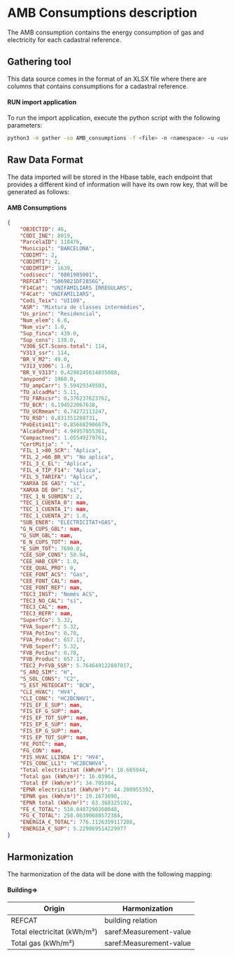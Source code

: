 # AMB Consumptions description
The AMB consumption contains the energy consumption of gas and electricity for each cadastral reference.

## Gathering tool
This data source comes in the format of an XLSX file where there are columns that contains consumptions for a cadastral reference.

#### RUN import application
To run the import application, execute the python script with the following parameters:

```bash
python3 -m gather -so AMB_consumptions -f <file> -n <namespace> -u <user_importing> -tz <file_timezone> -st <storage>
```

## Raw Data Format
The data imported will be stored in the Hbase table, each endpoint that provides a different kind of information will have its own  row key, that will be generated as follows:
#### AMB Consumptions
````json
{
	"OBJECTID": 46, 
	"CODI_INE": 8019, 
	"ParcelaID": 118476, 
	"Municipi": "BARCELONA", 
	"CODIMT": 2, 
	"CODIMTI": 2, 
	"CODIMTIP": 1639, 
	"codisecc": "0801905001", 
	"REFCAT": "5069821DF2856G", 
	"F14Cat": "UNIFAMILIARS IRREGULARS", 
	"F4Cat": "UNIFAMILIARS", 
	"Codi_Teix": "UI108", 
	"ASR": "Mixtura de classes intermèdies", 
	"Us_princ": "Residencial", 
	"Num_elem": 6.0, 
	"Num_viv": 1.0, 
	"Sup_finca": 439.0, 
	"Sup_cons": 138.0, 
	"V306_SCT.Scons.total": 114, 
	"V313_ssr": 114, 
	"BR_V_M2": 49.0, 
	"V313_V306": 1.0, 
	"BR_V_V313": 0.4298245614035088, 
	"anypond": 1960.0, 
	"TU_ampCarr": 5.59429349503, 
	"TU_alcadMa": 5.11, 
	"TU_FARscsr": 0.376237623762, 
	"TU_BCR": 0.194522067638, 
	"TU_UCRmean": 0.74272113247, 
	"TU_RSD": 0.831351288731, 
	"PobEstim11": 0.856682906679, 
	"AlcadaPond": 4.94957055361, 
	"Compactnes": 1.05549279761, 
	"CertMitja": " ", 
	"FIL_1_>80_SCR": "Aplica", 
	"FIL_2_>66_BR_V": "No aplica", 
	"FIL_3_C_EL": "Aplica", 
	"FIL_4_TIP_F14": "Aplica", 
	"FIL_5_TARIFA": "Aplica", 
	"XARXA DE GAS": "sí", 
	"XARXA DE DH": "sí", 
	"TEC_1_N_SUBMIN": 2, 
	"TEC_1_CUENTA_0": nan, 
	"TEC_1_CUENTA_1": nan, 
	"TEC_1_CUENTA_2": 1.0, 
	"SUB_ENER": "ELECTRICITAT+GAS", 
	"G_N_CUPS_GBL": nan, 
	"G_SUM_GBL": nan, 
	"E_N_CUPS_TOT": nan, 
	"E_SUM_TOT": 7690.0, 
	"CEE_SUP_CONS": 50.94, 
	"CEE_HAB_CER": 1.0, 
	"CEE_QUAL_PRO": 0, 
	"CEE_FONT_ACS": "Gas", 
	"CEE_FONT_CAL": nan, 
	"CEE_FONT_REF": nan, 
	"TEC3_INST": "Només ACS", 
	"TEC3_NO_CAL": "sí", 
	"TEC3_CAL": nan, 
	"TEC3_REFR": nan, 
	"SuperfCo": 5.32, 
	"FVA_Superf": 5.32, 
	"FVA_PotIns": 0.78, 
	"FVA_Produc": 657.17, 
	"FVB_Superf": 5.32, 
	"FVB_PotIns": 0.78, 
	"FVB_Produc": 657.17, 
	"TEC2_PrFVB_SSR": 5.764649122807017, 
	"S_ARQ_SIM": "H", 
	"S_SOL_CONS": "C2", 
	"S_EST_METEOCAT": "BCN", 
	"CLI_HVAC": "HV4", 
	"CLI_CONC": "HC2BCNHV1", 
	"FIS_EF_E_SUP": nan, 
	"FIS_EF_G_SUP": nan, 
	"FIS_EF_TOT_SUP": nan, 
	"FIS_EP_E_SUP": nan, 
	"FIS_EP_G_SUP": nan, 
	"FIS_EP_TOT_SUP": nan, 
	"FE_POTC": nan, 
	"FG_CON": nan, 
	"FIS_HVAC_LLINDA 1": "HV4", 
	"FIS_CONC_LL1": "HC2BCNHV4", 
	"Total electricitat (kWh/m²)": 18.665944, 
	"Total gas (kWh/m²)": 16.03964, 
	"Total EF (kWh/m²)": 34.705584, 
	"EPNR electricitat (kWh/m²)": 44.200955392, 
	"EPNR gas (kWh/m²)": 19.1673698, 
	"EPNR total (kWh/m²)": 63.368325192, 
	"FE_€_TOTAL": 518.0487290260048, 
	"FG_€_TOTAL": 258.06390688572384, 
	"ENERGIA_€_TOTAL": 776.1126359117286, 
	"ENERGIA_€_SUP": 5.229869514229977
}
````


## Harmonization

The harmonization of the data will be done with the following mapping:

#### Building=>
| Origin                      | Harmonization           |
|-----------------------------|-------------------------|
 | REFCAT                      | building relation       | 
 | Total electricitat (kWh/m²) | saref:Measurement-value | 
 | Total gas (kWh/m²)          | saref:Measurement-value | 


